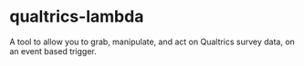 # qualtrics-lambda
A tool to allow you to grab, manipulate, and act on Qualtrics survey data, on an event based trigger.
